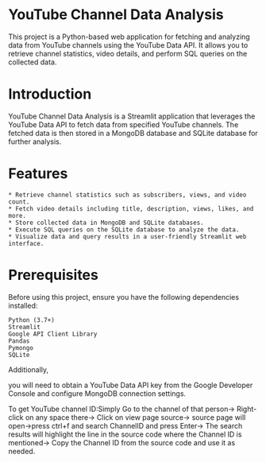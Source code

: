 # YouTube Channel Data Analysis

This project is a Python-based web application for fetching and analyzing data from YouTube channels using the YouTube Data API. It allows you to retrieve channel statistics, video details, and perform SQL queries on the collected data.
# Introduction

YouTube Channel Data Analysis is a Streamlit application that leverages the YouTube Data API to fetch data from specified YouTube channels. The fetched data is then stored in a MongoDB database and SQLite database for further analysis.
# Features

    * Retrieve channel statistics such as subscribers, views, and video count.
    * Fetch video details including title, description, views, likes, and more.
    * Store collected data in MongoDB and SQLite databases.
    * Execute SQL queries on the SQLite database to analyze the data.
    * Visualize data and query results in a user-friendly Streamlit web interface.

# Prerequisites

Before using this project, ensure you have the following dependencies installed:

    Python (3.7+)
    Streamlit
    Google API Client Library
    Pandas
    Pymongo
    SQLite

Additionally, 

you will need to obtain a YouTube Data API key from the Google Developer Console and configure MongoDB connection settings.

To get YouTube channel ID:Simply Go to the channel of that person-> Right-click on any space there-> Click on view page source-> source page will open->press ctrl+f and search ChannelID and press Enter->  The search results will highlight the line in the source code where the Channel ID is mentioned-> Copy the Channel ID from the source code and use it as needed.
